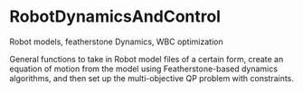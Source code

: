 # RobotDynamicsAndControl
Robot models, featherstone Dynamics, WBC optimization

General functions to take in Robot model files of a certain form, create an equation of motion from the model using Featherstone-based dynamics algorithms, and then set up the multi-objective QP problem with constraints.
